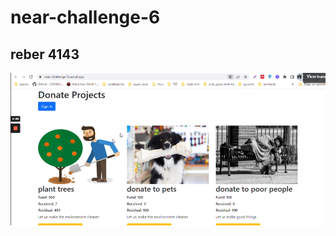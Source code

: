 # near-challenge-6

## reber 4143
 
 [![Near Knowledge Demo](https://raw.githubusercontent.com/digifelis/near-challenge-5/main/screen.png)](https://www.loom.com/share/927208512c444617baba5678e87c4837)

